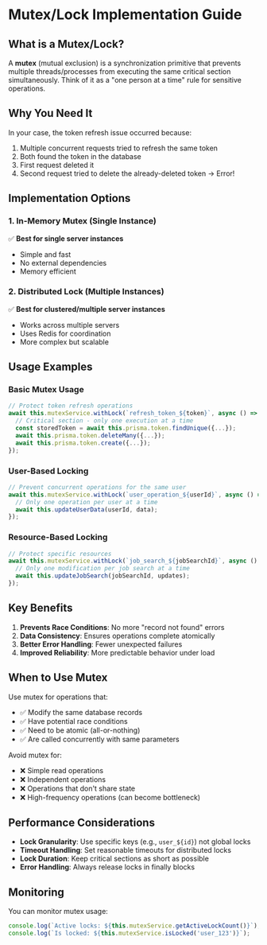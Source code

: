 # Mutex/Lock Implementation Guide

## What is a Mutex/Lock?

A **mutex** (mutual exclusion) is a synchronization primitive that prevents multiple threads/processes from executing the same critical section simultaneously. Think of it as a "one person at a time" rule for sensitive operations.

## Why You Need It

In your case, the token refresh issue occurred because:

1. Multiple concurrent requests tried to refresh the same token
2. Both found the token in the database
3. First request deleted it
4. Second request tried to delete the already-deleted token → Error!

## Implementation Options

### 1. In-Memory Mutex (Single Instance)

✅ **Best for single server instances**

- Simple and fast
- No external dependencies
- Memory efficient

### 2. Distributed Lock (Multiple Instances)

✅ **Best for clustered/multiple server instances**

- Works across multiple servers
- Uses Redis for coordination
- More complex but scalable

## Usage Examples

### Basic Mutex Usage

```typescript
// Protect token refresh operations
await this.mutexService.withLock(`refresh_token_${token}`, async () => {
  // Critical section - only one execution at a time
  const storedToken = await this.prisma.token.findUnique({...});
  await this.prisma.token.deleteMany({...});
  await this.prisma.token.create({...});
});
```

### User-Based Locking

```typescript
// Prevent concurrent operations for the same user
await this.mutexService.withLock(`user_operation_${userId}`, async () => {
  // Only one operation per user at a time
  await this.updateUserData(userId, data);
});
```

### Resource-Based Locking

```typescript
// Protect specific resources
await this.mutexService.withLock(`job_search_${jobSearchId}`, async () => {
  // Only one modification per job search at a time
  await this.updateJobSearch(jobSearchId, updates);
});
```

## Key Benefits

1. **Prevents Race Conditions**: No more "record not found" errors
2. **Data Consistency**: Ensures operations complete atomically
3. **Better Error Handling**: Fewer unexpected failures
4. **Improved Reliability**: More predictable behavior under load

## When to Use Mutex

Use mutex for operations that:

- ✅ Modify the same database records
- ✅ Have potential race conditions
- ✅ Need to be atomic (all-or-nothing)
- ✅ Are called concurrently with same parameters

Avoid mutex for:

- ❌ Simple read operations
- ❌ Independent operations
- ❌ Operations that don't share state
- ❌ High-frequency operations (can become bottleneck)

## Performance Considerations

- **Lock Granularity**: Use specific keys (e.g., `user_${id}`) not global locks
- **Timeout Handling**: Set reasonable timeouts for distributed locks
- **Lock Duration**: Keep critical sections as short as possible
- **Error Handling**: Always release locks in finally blocks

## Monitoring

You can monitor mutex usage:

```typescript
console.log(`Active locks: ${this.mutexService.getActiveLockCount()}`);
console.log(`Is locked: ${this.mutexService.isLocked('user_123')}`);
```
